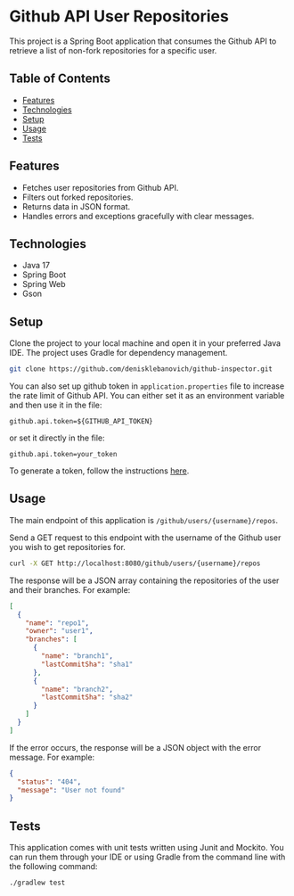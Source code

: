 # Github API User Repositories

This project is a Spring Boot application that consumes the Github API to retrieve a list of non-fork repositories for a
specific
user.

## Table of Contents

- [Features](#features)
- [Technologies](#technologies)
- [Setup](#setup)
- [Usage](#usage)
- [Tests](#tests)

## Features

- Fetches user repositories from Github API.
- Filters out forked repositories.
- Returns data in JSON format.
- Handles errors and exceptions gracefully with clear messages.

## Technologies

- Java 17
- Spring Boot
- Spring Web
- Gson

## Setup

Clone the project to your local machine and open it in your preferred Java IDE. The project uses Gradle for dependency
management.

```bash
git clone https://github.com/denisklebanovich/github-inspector.git
```

You can also set up github token in `application.properties` file to increase the rate limit of Github API.
You can either set it as an environment variable and then use it in the file:
```properties
github.api.token=${GITHUB_API_TOKEN}
```
or set it directly in the file:
```properties
github.api.token=your_token
```
To generate a token, follow the
instructions [here](https://docs.github.com/en/github/authenticating-to-github/keeping-your-account-and-data-secure/creating-a-personal-access-token).

## Usage

The main endpoint of this application is `/github/users/{username}/repos`.

Send a GET request to this endpoint with the username of the Github user you wish to get repositories for.

```bash
curl -X GET http://localhost:8080/github/users/{username}/repos
```

The response will be a JSON array containing the repositories of the user and their branches. For example:

```json
[
  {
    "name": "repo1",
    "owner": "user1",
    "branches": [
      {
        "name": "branch1",
        "lastCommitSha": "sha1"
      },
      {
        "name": "branch2",
        "lastCommitSha": "sha2"
      }
    ]
  }
]
```

If the error occurs, the response will be a JSON object with the error message. For example:

```json
{
  "status": "404",
  "message": "User not found"
}
```

## Tests

This application comes with unit tests written using Junit and Mockito. You can run them through your IDE or using
Gradle from the command line with the following command:

```bash
./gradlew test
```